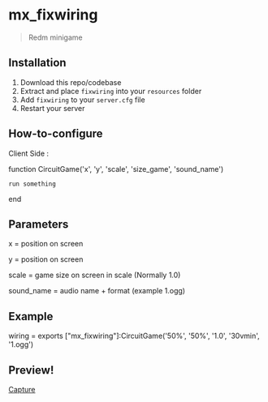 # mx_fixwiring

> Redm minigame

## Installation
1. Download this repo/codebase
2. Extract and place `fixwiring` into your `resources` folder
3. Add `fixwiring` to your `server.cfg` file
4. Restart your server


## How-to-configure
Client Side :

function CircuitGame('x', 'y', 'scale', 'size_game', 'sound_name')

    run something
    
end

## Parameters
x = position on screen

y = position on screen

scale = game size on screen in scale (Normally 1.0)

sound_name = audio name + format (example 1.ogg)

## Example
wiring = exports ["mx_fixwiring"]:CircuitGame('50%', '50%', '1.0', '30vmin', '1.ogg')

## Preview!
[Capture](https://user-images.githubusercontent.com/65199757/175098674-c228e34d-4d46-4f2f-b386-243deef4245d.PNG)
